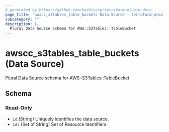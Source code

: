 ```yaml
---
# generated by https://github.com/hashicorp/terraform-plugin-docs
page_title: "awscc_s3tables_table_buckets Data Source - terraform-provider-awscc"
subcategory: ""
description: |-
  Plural Data Source schema for AWS::S3Tables::TableBucket
---
```


# awscc_s3tables_table_buckets (Data Source)

Plural Data Source schema for AWS::S3Tables::TableBucket



<!-- schema generated by tfplugindocs -->
## Schema

### Read-Only

- `id` (String) Uniquely identifies the data source.
- `ids` (Set of String) Set of Resource Identifiers.
